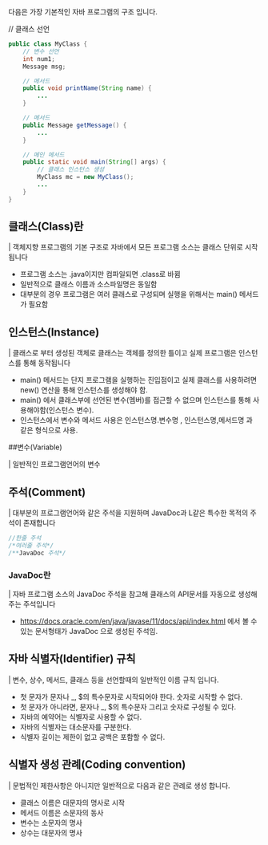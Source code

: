 다음은 가장 기본적인 자바 프로그램의 구조 입니다.

// 클래스 선언
```java
public class MyClass {
    // 변수 선언
    int num1;
    Message msg;

    // 메서드
    public void printName(String name) {
        ...
    }

    // 메서드
    public Message getMessage() {
        ...
    }

    // 메인 메서드
    public static void main(String[] args) {
        // 클래스 인스턴스 생성
        MyClass mc = new MyClass();
        ...
    }
}
```

## 클래스(Class)란

| 객체지향 프로그램의 기본 구조로 자바에서 모든 프로그램 소스는 클래스 단위로 시작됩니다

- 프로그램 소스는 .java이지만 컴파일되면 .class로 바뀜
- 일반적으로 클래스 이름과 소스파일명은 동일함
- 대부분의 경우 프로그램은 여러 클래스로 구성되며 실행을 위해서는 main() 메서드가 필요함

## 인스턴스(Instance)

| 클래스로 부터 생성된 객체로 클래스는 객체를 정의한 틀이고 실제 프로그램은 인스턴스를 통해 동작됩니다

- main() 메서드는 단지 프로그램을 실행하는 진입점이고 실제 클래스를 사용하려면 new() 연산을 통해 인스턴스를 생성해야 함.
- main() 에서 클래스부에 선언된 변수(멤버)를 접근할 수 없으며 인스턴스를 통해 사용해야함(인스턴스 변수).
- 인스턴스에서 변수와 메서드 사용은 인스턴스명.변수명 , 인스턴스명,메서드명 과 같은 형식으로 사용.

##변수(Variable)

| 일반적인 프로그램언어의 변수

## 주석(Comment)

| 대부분의 프로그램언어와 같은 주석을 지원하며 JavaDoc과 L같은 특수한 목적의 주석이 존재합니다

```java
//한줄 주석
/*여러줄 주석*/
/**JavaDoc 주석*/
```

### JavaDoc란

| 자바 프로그램 소스의 JavaDoc 주석을 참고해 클래스의 API문서를 자동으로 생성해주는 주석입니다

- https://docs.oracle.com/en/java/javase/11/docs/api/index.html 에서 볼 수 있는 문서형태가 JavaDoc 으로 생성된 주석임.

## 자바 식별자(Identifier) 규칙
| 변수, 상수, 메서드, 클래스 등을 선언할때의 일반적인 이름 규칙 입니다.

- 첫 문자가 문자나 _, $의 특수문자로 시작되어야 한다. 숫자로 시작할 수 없다.
- 첫 문자가 아니라면, 문자나 _, $의 특수문자 그리고 숫자로 구성될 수 있다.
- 자바의 예약어는 식별자로 사용할 수 없다.
- 자바의 식별자는 대소문자를 구분한다.
- 식별자 길이는 제한이 없고 공백은 포함할 수 없다.

## 식별자 생성 관례(Coding convention)
| 문법적인 제한사항은 아니지만 일반적으로 다음과 같은 관례로 생성 합니다.

- 클래스 이름은 대문자의 명사로 시작
- 메서드 이름은 소문자의 동사
- 변수는 소문자의 명사
- 상수는 대문자의 명사

